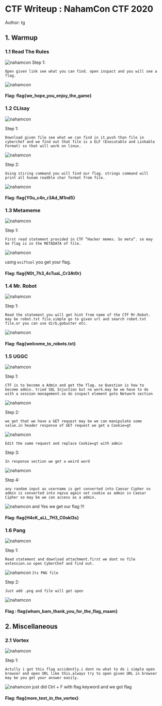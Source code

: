 # CTF Writeup : NahamCon CTF 2020
Author: tg
## 1. Warmup
### 1.1 **Read The Rules**
![nahamcon](/resource/NahamCon/read1.png)
Step 1:
    
    Open given link see what you can find. open inspact and you will see a flag.
![nahamcon](/resource/NahamCon/read2.png)

#### Flag:  flag{we_hope_you_enjoy_the_game}     
### 1.2 **CLIsay**
![nahamcon](/resource/NahamCon/cli1.png)
 
 Step 1:
 
    Download given file see what we can find in it.push than file in cyberchef and we find out that file is a ELF (Executable and Linkable Format) so that will work on linux.

![nahamcon](/resource/NahamCon/cli2.png)
 
 Step 2:
 
    Using stiring command you will find our flag. strings command will print all hunam readble char format from file.
 ![nahamcon](/resource/NahamCon/cli3.png)
#### Flag: flag{Y0u_c4n_r3Ad_M1nd5} 
### 1.3 **Metameme**
![nahamcon](/resource/NahamCon/met1.png)

Step 1:
    
    First read statement provided in CTF “Hacker memes. So meta”. so may be flag is in the METADATA of file.

![nahamcon](/resource/NahamCon/met2.png)

 using `exiftool` you get your flag.
 #### Flag: flag{N0t_7h3_4cTuaL_Cr3At0r}

### 1.4 **Mr. Robot**
![nahamcon](/resource/NahamCon/mr1.png)

Step 1:
    
    Read the statement you will get hint from name of the CTF Mr.Robot. may be robot.txt file.simple go to given url and search robot.txt file.or you can use dirb,gobuster etc.

![nahamcon](/resource/NahamCon/mr2.png)
#### Flag: flag{welcome_to_robots.txt}
### 1.5 **UGGC**
![nahamcon](/resource/NahamCon/u1.png)

Step 1:
    
    CTF is to become a Admin and get the flag. so Question is how to become admin. tried SQL Injuction but no work.may be we have to do with a session management.so do inspact element goto Network section

![nahamcon](/resource/NahamCon/u2.png)

Step 2:
    
    we get that we have a GET request may be we can manipulate some value.in header response of GET request we get a Cookie=gt
![nahamcon](/resource/NahamCon/u3.png)

 `Edit the same request and replace Cookie=gt with admin`
 
Step 3:
    
    In response section we get a weird word  
![nahamcon](/resource/NahamCon/u4.png)

 Step 4:
    
    any random input as username is get converted into Caesar Cipher so admin is converted into nqzva again set cookie as admin in Caesar Cipher so may be we can access as a admin.
![nahamcon](/resource/NahamCon/u5.png)
and Yes we get our flag !!!
#### Flag: flag{H4cK_aLL_7H3_C0okI3s}     
### 1.6 **Pang**
![nahamcon](/resource/NahamCon/pan1.png)

Step 1:
    
    Read statement and download attachment.first we dont no file extension.so open CyberChef and find out.
![nahamcon](/resource/NahamCon/pan2.png)
`Its PNG file`

Step 2:
    
    Just add .png and file will get open 
![nahamcon](/resource/NahamCon/pan3.png)

#### Flag : flag{wham_bam_thank_you_for_the_flag_maam}
## 2. Miscellaneous
### 2.1 **Vortex**
![nahamcon](/resource/NahamCon/v1.png)

Step 1:
    
    Actully i got this flag accidently.i dont no what to do i simple open browser and open URL like this.always try to open given URL in browser may be you get your answer easily.
![nahamcon](/resource/NahamCon/v2.png)
just did Ctrl + F with flag keyword and we got flag
#### Flag: flag{more_text_in_the_vortex}
